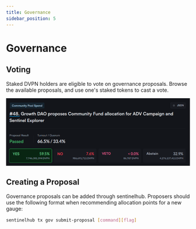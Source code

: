 ```yaml
---
title: Governance
sidebar_position: 5
---
```


# Governance

## Voting

Staked DVPN holders are eligible to vote on governance proposals. Browse the available proposals, and use one's staked tokens to cast a vote.

![](/img/getting-started/voting.png)

## Creating a Proposal

Governance proposals can be added through sentinelhub.
Proposers should use the following format when recommending allocation points for a new gauge:

```bash
sentinelhub tx gov submit-proposal [command][flag]
```
